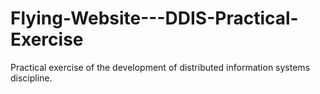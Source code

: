 # Flying-Website---DDIS-Practical-Exercise
Practical exercise of the development of distributed information systems discipline.
